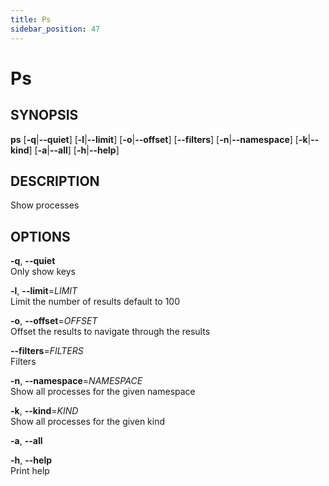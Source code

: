 ```yaml
---
title: Ps
sidebar_position: 47
---
```


# Ps

## SYNOPSIS

**ps** \[**-q**\|**--quiet**\] \[**-l**\|**--limit**\]
\[**-o**\|**--offset**\] \[**--filters**\] \[**-n**\|**--namespace**\]
\[**-k**\|**--kind**\] \[**-a**\|**--all**\] \[**-h**\|**--help**\]

## DESCRIPTION

Show processes

## OPTIONS

**-q**, **--quiet**  
Only show keys

**-l**, **--limit**=*LIMIT*  
Limit the number of results default to 100

**-o**, **--offset**=*OFFSET*  
Offset the results to navigate through the results

**--filters**=*FILTERS*  
Filters

**-n**, **--namespace**=*NAMESPACE*  
Show all processes for the given namespace

**-k**, **--kind**=*KIND*  
Show all processes for the given kind

**-a**, **--all**  

**-h**, **--help**  
Print help
